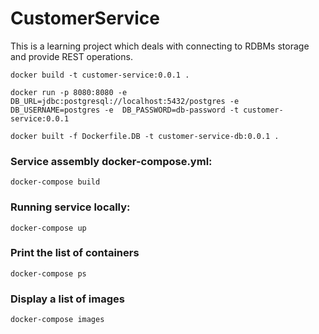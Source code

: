 # CustomerService
This is a learning project which deals with connecting to RDBMs storage and provide REST operations. 


```docker build -t customer-service:0.0.1 .```

```docker run -p 8080:8080 -e DB_URL=jdbc:postgresql://localhost:5432/postgres -e DB_USERNAME=postgres -e  DB_PASSWORD=db-password -t customer-service:0.0.1```

```docker built -f Dockerfile.DB -t customer-service-db:0.0.1 .```


### Service assembly docker-compose.yml:
```docker-compose build```

### Running service locally:
```docker-compose up```

### Print the list of containers
```docker-compose ps```

### Display a list of images
```docker-compose images```

